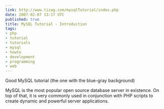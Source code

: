 ```yaml
---
link: http://www.tizag.com/mysqlTutorial/index.php
date: 2007-02-07 13:17 UTC
published: true
title: MySQL Tutorial - Introduction
tags:
- php
- tutorial
- tutorials
- mysql
- howto
- development
- programming
- web
---
```


Good MySQL tutorial (the one with the blue-gray background)

MySQL is the most popular open source database server in existence. On top of that, it is very commonly used in conjunction with PHP scripts to create dynamic and powerful server applications.
